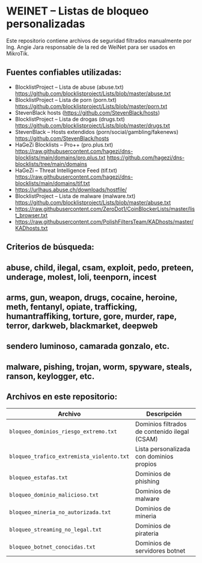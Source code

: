 # WEINET – Listas de bloqueo personalizadas

Este repositorio contiene archivos de seguridad filtrados manualmente por Ing. Angie Jara responsable de la red de WeiNet para ser usados en MikroTik.

## Fuentes confiables utilizadas:

- BlocklistProject – Lista de abuse (abuse.txt)
  https://github.com/blocklistproject/Lists/blob/master/abuse.txt
- BlocklistProject – Lista de porn (porn.txt)
  https://github.com/blocklistproject/Lists/blob/master/porn.txt
- StevenBlack hosts (https://github.com/StevenBlack/hosts)
- BlocklistProject – Lista de drogas (drugs.txt)
  https://github.com/blocklistproject/Lists/blob/master/drugs.txt
- StevenBlack – Hosts extendidos (porn/social/gambling/fakenews)
  https://github.com/StevenBlack/hosts
- HaGeZi Blocklists – Pro++ (pro.plus.txt)
  https://raw.githubusercontent.com/hagezi/dns-blocklists/main/domains/pro.plus.txt
  https://github.com/hagezi/dns-blocklists/tree/main/domains
- HaGeZi – Threat Intelligence Feed (tif.txt)
  https://raw.githubusercontent.com/hagezi/dns-blocklists/main/domains/tif.txt
- https://urlhaus.abuse.ch/downloads/hostfile/
- BlocklistProject – Lista de malware (malware.txt)
  https://github.com/blocklistproject/Lists/blob/master/abuse.txt
- https://raw.githubusercontent.com/ZeroDot1/CoinBlockerLists/master/list_browser.txt
- https://raw.githubusercontent.com/PolishFiltersTeam/KADhosts/master/KADhosts.txt
  
## Criterios de búsqueda:
## abuse, child, ilegal, csam, exploit, pedo, preteen, underage, molest, loli, teenporn, incest
## arms, gun, weapon, drugs, cocaine, heroine, meth, fentanyl, opiate, trafficking, humantraffiking, torture, gore, murder, rape, terror, darkweb, blackmarket, deepweb
## sendero luminoso, camarada gonzalo, etc.
## malware, pishing, trojan, worm, spyware, steals, ranson, keylogger, etc.

## Archivos en este repositorio:

| Archivo               | Descripción                               |
|-----------------------|--------------------------------------------|
| `bloqueo_dominios_riesgo_extremo.txt`      | Dominios filtrados de contenido ilegal (CSAM) |
| `bloqueo_trafico_extremista_violento.txt`| Lista personalizada con dominios propios   |
| `bloqueo_estafas.txt` | Dominios de phishing      |
| `bloqueo_dominio_malicioso.txt`| Dominios de malware    |
| `bloqueo_mineria_no_autorizada.txt` | Dominios de mineria      
| `bloqueo_streaming_no_legal.txt` | Dominios de pirateria     |
| `bloqueo_botnet_conocidas.txt` | Dominios de servidores botnet    |
